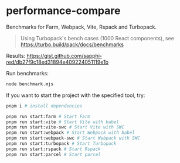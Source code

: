 # performance-compare
Benchmarks for Farm, Webpack, Vite, Rspack and Turbopack.
> Using Turbopack's bench cases (1000 React components), see https://turbo.build/pack/docs/benchmarks

Results: https://gist.github.com/sapphi-red/db27f9c18ed31894e409224051119e1b

Run benchmarks:
```bash
node benchmark.mjs
```

If you want to start the project with the specified tool, try:
```bash
pnpm i # install dependencies

pnpm run start:farm # Start Farm
pnpm run start:vite # Start Vite with babel
pnpm run start:vite-swc # Start Vite with SWC
pnpm run start:webpack # Start Webpack with babel
pnpm run start:webpack-swc # Start Webpack with SWC
pnpm run start:turbopack # Start Turbopack
pnpm run start:rspack # Start Rspack
pnpm run start:parcel # Start parcel
```
